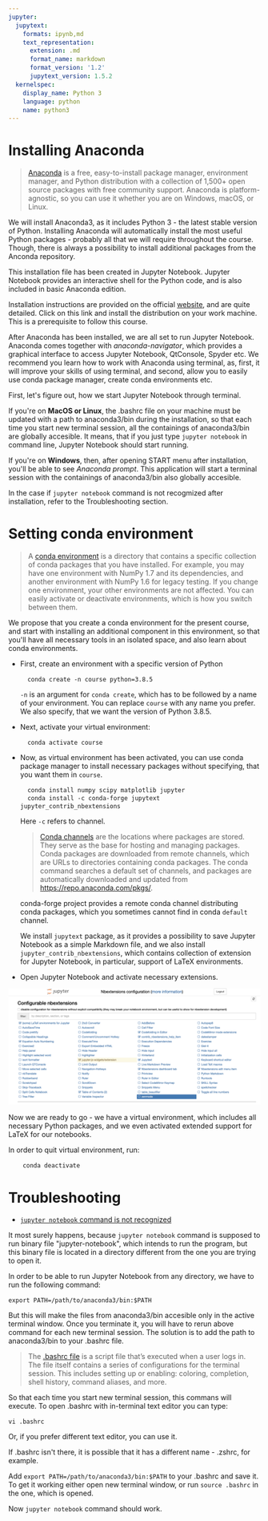 ```yaml
---
jupyter:
  jupytext:
    formats: ipynb,md
    text_representation:
      extension: .md
      format_name: markdown
      format_version: '1.2'
      jupytext_version: 1.5.2
  kernelspec:
    display_name: Python 3
    language: python
    name: python3
---
```


# Installing Anaconda


> [Anaconda][1] is a free, easy-to-install package manager, environment manager, and Python distribution with a collection of 1,500+ open source packages with free community support. Anaconda is platform-agnostic, so you can use it whether you are on Windows, macOS, or Linux.

We will install Anaconda3, as it includes Python 3 - the latest stable version of Python. Installing Anaconda will automatically install the most useful Python packages - probably all that we will require throughout the course. Though, there is always a possibility to install additional packages from the Anconda repository.

This installation file has been created in Jupyter Notebook. Jupyter Notebook provides an interactive shell for the Python code, and is also included in basic Anaconda edition.

[1]: <https://docs.anaconda.com> "Anaconda"


Installation instructions are provided on the official [website][2], and are quite detailed. Click on this link and install the distribution on your work machine. This is a prerequisite to follow this course.

[2]: <https://docs.anaconda.com/anaconda/install/> "Installation"


After Anaconda has been installed, we are all set to run Jupyter Notebook. Anaconda comes together with *anaconda-navigator*, which provides a graphical interface to access Jupyter Notebook, QtConsole, Spyder etc. We recommend you learn how to work with Anaconda using terminal, as, first, it will improve your skills of using terminal, and second, allow you to easily use conda package manager, create conda environments etc.

First, let's figure out, how we start Jupyter Notebook through terminal.

If you're on **MacOS or Linux**, the .bashrc file on your machine must be updated with a path to anaconda3/bin during the installation, so that each time you start new terminal session, all the containings of anaconda3/bin are globally accesible. It means, that if you just type `jupyter notebook` in command line, Jupyter Notebook should start running.

If you're on **Windows**, then, after opening START menu after installation, you'll be able to see *Anaconda prompt*. This application will start a terminal session with the containings of anaconda3/bin also globally accesible.

In the case if `jupyter notebook` command is not recogmized after installation, refer to the <a name="troubleshooting1"> Troubleshooting section</a>.

[3]: <https://www.journaldev.com/41479/bashrc-file-in-linux> "Bashrc"


# Setting conda environment


> A [conda environment][3] is a directory that contains a specific collection of conda packages that you have installed. For example, you may have one environment with NumPy 1.7 and its dependencies, and another environment with NumPy 1.6 for legacy testing. If you change one environment, your other environments are not affected. You can easily activate or deactivate environments, which is how you switch between them.

We propose that you create a conda environment for the present course, and start with installing an additional component in this environment, so that you'll have all necessary tools in an isolated space, and also learn about conda environments.

* First, create an environment with a specific version of Python

        conda create -n course python=3.8.5

  `-n` is an argument for `conda create`, which has to be followed by a name of your environment. You can replace `course` with any name you prefer. We also specify, that we want the version of Python 3.8.5.

* Next, activate your virtual environment:

        conda activate course

* Now, as virtual environment has been activated, you can use conda package manager to install necessary packages without specifying, that you want them in `course`.

        conda install numpy scipy matplotlib jupyter
        conda install -c conda-forge jupytext jupyter_contrib_nbextensions

  Here `-c` refers to channel.

  > [Conda channels][4] are the locations where packages are stored. They serve as the base for hosting and managing packages. Conda packages are downloaded from remote channels, which are URLs to directories containing conda packages. The conda command searches a default set of channels, and packages are automatically downloaded and updated from https://repo.anaconda.com/pkgs/.

  conda-forge project provides a remote conda channel distributing conda packages, which you sometimes cannot find in conda `default` channel.

  We install `jupytext` package, as it provides a possibility to save Jupyter Notebook as a simple Markdown file, and we also install `jupyter_contrib_nbextensions`, which contains collection of extension for Jupyter Notebook, in particular, support of LaTeX environments.

* Open Jupyter Notebook and activate necessary extensions.

<img src="../figures/jupextensions.png">

Now we are ready to go - we have a virtual environment, which includes all necessary Python packages, and we even activated extended support for LaTeX for our notebooks.

In order to quit virtual environment, run:

        conda deactivate

[3]: <https://docs.conda.io/projects/conda/en/latest/user-guide/concepts/environments.html> "conda environment"
[4]: <https://docs.conda.io/projects/conda/en/latest/user-guide/concepts/channels.html> "conda channels"

# Troubleshooting

* [`jupyter notebook` command is not recognized](#troubleshooting1)

It most surely happens, because `jupyter notebook` command is supposed to run binary file "jupyter-notebook", which intends to run the program, but this binary file is located in a directory different from the one you are trying to open it.

In order to be able to run Jupyter Notebook from any directory, we have to run the following command:

    export PATH=/path/to/anaconda3/bin:$PATH

But this will make the files from anaconda3/bin accesible only in the active terminal window. Once you terminate it, you will have to rerun above command for each new terminal session. The solution is to add the path to anaconda3/bin to your .bashrc file.

> The [.bashrc file][3] is a script file that’s executed when a user logs in. The file itself contains a series of configurations for the terminal session. This includes setting up or enabling: coloring, completion, shell history, command aliases, and more.

So that each time you start new terminal session, this commans will execute. To open .bashrc with in-terminal text editor you can type:

    vi .bashrc

Or, if you prefer different text editor, you can use it.

If .bashrc isn't there, it is possible that it has a different name - .zshrc, for example.

Add `export PATH=/path/to/anaconda3/bin:$PATH` to your .bashrc and save it. To get it working either open new terminal window, or run `source .bashrc` in the one, which is opened.

Now `jupyter notebook` command should work.